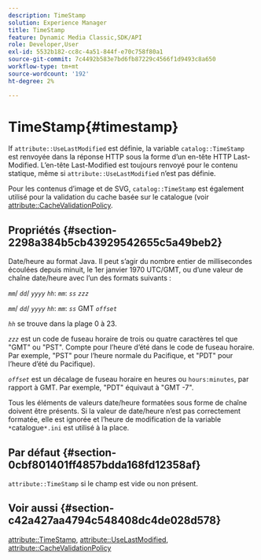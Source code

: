```yaml
---
description: TimeStamp
solution: Experience Manager
title: TimeStamp
feature: Dynamic Media Classic,SDK/API
role: Developer,User
exl-id: 5532b182-cc8c-4a51-844f-e70c758f80a1
source-git-commit: 7c4492b583e7bd6fb87229c4566f1d9493c8a650
workflow-type: tm+mt
source-wordcount: '192'
ht-degree: 2%

---
```


# TimeStamp{#timestamp}

If `attribute::UseLastModified` est définie, la variable `catalog::TimeStamp` est renvoyée dans la réponse HTTP sous la forme d’un en-tête HTTP Last-Modified. L’en-tête Last-Modified est toujours renvoyé pour le contenu statique, même si `attribute::UseLastModified` n’est pas définie.

Pour les contenus d’image et de SVG, `catalog::TimeStamp` est également utilisé pour la validation du cache basée sur le catalogue (voir [attribute::CacheValidationPolicy](/help/aem-is-ir-api/is-api/image-catalog/image-serving-api-ref/c-image-catalog-reference/c-attributes-reference/r-cachevalidationpolicy.md).

## Propriétés {#section-2298a384b5cb43929542655c5a49beb2}

Date/heure au format Java. Il peut s’agir du nombre entier de millisecondes écoulées depuis minuit, le 1er janvier 1970 UTC/GMT, ou d’une valeur de chaîne date/heure avec l’un des formats suivants :

*`mm`*/ *`dd`*/ *`yyyy`* *`hh`*: *`mm`*: *`ss`* *`zzz`*

*`mm`*/ *`dd`*/ *`yyyy`* *`hh`*: *`mm`*: *`ss`* GMT *`offset`*

*`hh`* se trouve dans la plage 0 à 23.

*`zzz`* est un code de fuseau horaire de trois ou quatre caractères tel que &quot;GMT&quot; ou &quot;PST&quot;. Compte pour l’heure d’été dans le code de fuseau horaire. Par exemple, &quot;PST&quot; pour l’heure normale du Pacifique, et &quot;PDT&quot; pour l’heure d’été du Pacifique).

*`offset`* est un décalage de fuseau horaire en heures ou `hours:minutes`, par rapport à GMT. Par exemple, &quot;PDT&quot; équivaut à &quot;GMT -7&quot;.

Tous les éléments de valeurs date/heure formatées sous forme de chaîne doivent être présents. Si la valeur de date/heure n’est pas correctement formatée, elle est ignorée et l’heure de modification de la variable `*`catalogue`*.ini` est utilisé à la place.

## Par défaut {#section-0cbf801401ff4857bdda168fd12358af}

`attribute::TimeStamp` si le champ est vide ou non présent.

## Voir aussi {#section-c42a427aa4794c548408dc4de028d578}

[attribute::TimeStamp](../../../../../../is-api/image-catalog/image-serving-api-ref/c-image-catalog-reference/c-attributes-reference/r-timestamp.md#reference-4213c599a64942ee8cb9d80696b08296), [attribute::UseLastModified](../../../../../../is-api/image-catalog/image-serving-api-ref/c-image-catalog-reference/c-attributes-reference/r-uselastmodified.md#reference-73ecc421e6864a38aec5a4775f06b8e8), [attribute::CacheValidationPolicy](../../../../../../is-api/image-catalog/image-serving-api-ref/c-image-catalog-reference/c-attributes-reference/r-cachevalidationpolicy.md#reference-e55e52fd749041718a9af69fa2027b57)
